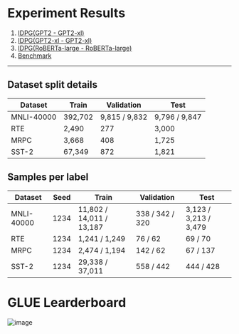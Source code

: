 # Experiment Results
1. [IDPG(GPT2 - GPT2-xl)](IDPG_gpt2_gpt2-xl.md)
2. [IDPG(GPT2-xl - GPT2-xl)](IDPG_gpt2-xl_gpt2-xl.md)
3. [IDPG(RoBERTa-large - RoBERTa-large)](IDPG_roberta-large_roberta-large.md)
4. [Benchmark](benchmark.md)
---

## Dataset split details

|Dataset        |Train    | Validation    | Test        |
|---            |---      |---            |---          |
|MNLI-40000     | 392,702 | 9,815 / 9,832 |9,796 / 9,847|
|RTE            | 2,490   |     277       |    3,000    |
|MRPC           | 3,668   |     408       |    1,725    |
|SST-2          | 67,349  |     872       |    1,821    |

## Samples per label

|Dataset        |Seed |Train                     | Validation      | Test                 |
|---            |---  |---                       |---              |---                   |
|MNLI-40000     |1234 | 11,802 / 14,011 / 13,187 | 338 / 342 / 320 | 3,123 / 3,213 / 3,479|
|RTE            |1234 | 1,241 / 1,249            | 76 / 62         | 69 / 70              |
|MRPC           |1234 | 2,474 / 1,194            | 142 / 62        | 67 / 137             |
|SST-2          |1234 | 29,338 / 37,011          | 558 / 442       | 444 / 428            |

# GLUE Learderboard

![image](https://user-images.githubusercontent.com/29649894/146649318-c57bd7e4-7d01-46d5-8ae9-061b3487069e.png)

